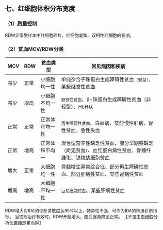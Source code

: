 ## 七、红细胞体积分布宽度
### （1）质量控制
RDW异常受样本中红细胞碎片、红细胞凝集、双相性红细胞的影响。

### （2）贫血MCV/RDW分类
   |MCV|		RDW	|	贫血类型|		常见病因和疾病|
   |	----- |--------|-----|-----|
   |减少|	正常|小细胞均一性|单纯杂合子珠蛋白生成障碍性贫血`（轻型）`、某些继发性贫血
   |减少|	增高|小细胞不均一性|	`缺铁性贫血`、β-珠蛋白生成障碍性贫血（非轻型）、HbH病
   |正常|	正常|正常体积均一性|`再生障碍性贫血`、白血病、某些慢性肝病、肾性贫血，急性失血
   |正常|	增高|正常体积不均一|混合型营养性缺乏性贫血，部分早期铁缺乏（尚无贫血）、血红蛋白病性贫血、骨髓纤维化、铁粒幼细胞贫血
   |增大|	正常|大细胞均一性|骨髓增生异常综合征、部分再生障碍性贫血、部分肝病性贫血、某些肾病性贫血
   |增高|	增高|大细胞不均一性|`巨幼细胞贫血`、某些肝病性贫血


RDW增大对IDA的诊断灵敏度达95%以上，特异性不强，可作为IDA的筛选诊断指标。
当铁剂治疗有效时，RDW开始增大，随后逐渐降至正常。
【不是由血细胞分析仪直接测定而得】

